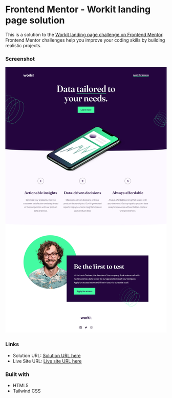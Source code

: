 # Frontend Mentor - Workit landing page solution

This is a solution to the [Workit landing page challenge on Frontend Mentor](https://www.frontendmentor.io/challenges/workit-landing-page-2fYnyle5lu). Frontend Mentor challenges help you improve your coding skills by building realistic projects.

### Screenshot

![](./images/Screenshot.png)

### Links

- Solution URL: [Solution URL here](https://github.com/NDK1195/workit-landing-page)
- Live Site URL: [Live site URL here](https://ndk1195.github.io/workit-landing-page/)

### Built with

- HTML5
- Tailwind CSS
